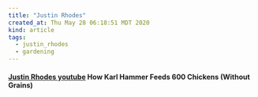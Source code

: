 ```yaml
---
title: "Justin Rhodes"
created_at: Thu May 28 06:18:51 MDT 2020
kind: article
tags:
  - justin_rhodes
  - gardening
---
```


<h4>
  <a href="https://www.youtube.com/watch?v=IWChH9MHkHg" target="_blank">Justin Rhodes youtube</a>
  How Karl Hammer Feeds 600 Chickens (Without Grains)
</h4>

<!--
html boilerplate fragments
<a href="" target="_blank"></a>
<a name=""></a>
<img src="" width="400px">
<ul>
  <li></li>
  <li><a href="" target="_blank"></a></li>
</ul>
<pre>
</pre>
<p style="margin-bottom: 2em;"></p>
<hr style="border: 0; height: 3px; background: #333; background-image: linear-gradient(to right, #ccc, #333, #ccc);">
<pre><code>
</code></pre>
<math xmlns='http://www.w3.org/1998/Math/MathML' display='block'>
</math>
:-->
